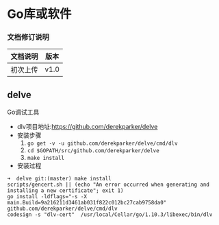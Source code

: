 # Go库或软件
### 文档修订说明
|文档说明|版本   |
|:------:|:-----:|
|初次上传|v1.0   |

## delve
Go调试工具

- dlv项目地址:<https://github.com/derekparker/delve>
- 安装步骤
  1. `go get -v -u github.com/derekparker/delve/cmd/dlv`
  2. `cd $GOPATH/src/github.com/derekparker/delve`
  3. `make install`
- 安装过程
```
➜  delve git:(master) make install
scripts/gencert.sh || (echo "An error occurred when generating and installing a new certificate"; exit 1)
go install -ldflags="-s -X main.Build=9a216211d3461ab031f822c012bc27cab9758da0" github.com/derekparker/delve/cmd/dlv
codesign -s "dlv-cert"  /usr/local/Cellar/go/1.10.3/libexec/bin/dlv
```

